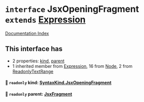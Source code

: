 # `interface` JsxOpeningFragment `extends` [Expression](../interface.Expression/README.md)

[Documentation Index](../README.md)

## This interface has

- 2 properties:
[kind](#-readonly-kind-syntaxkindjsxopeningfragment),
[parent](#-readonly-parent-jsxfragment)
- 1 inherited member from [Expression](../interface.Expression/README.md), 16 from [Node](../interface.Node/README.md), 2 from [ReadonlyTextRange](../interface.ReadonlyTextRange/README.md)


#### 📄 `readonly` kind: [SyntaxKind.JsxOpeningFragment](../enum.SyntaxKind/README.md#jsxopeningfragment--290)



#### 📄 `readonly` parent: [JsxFragment](../interface.JsxFragment/README.md)



